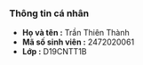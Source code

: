 
### **Thông tin cá nhân**

- **Họ và tên :** Trần Thiên Thành
- **Mã số sinh viên :** 2472020061
- **Lớp :** D19CNTT1B
